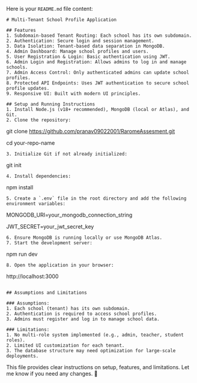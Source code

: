 Here is your `README.md` file content:  

```plaintext
# Multi-Tenant School Profile Application

## Features
1. Subdomain-based Tenant Routing: Each school has its own subdomain.
2. Authentication: Secure login and session management.
3. Data Isolation: Tenant-based data separation in MongoDB.
4. Admin Dashboard: Manage school profiles and users.
5. User Registration & Login: Basic authentication using JWT.
6. Admin Login and Registration: Allows admins to log in and manage schools.
7. Admin Access Control: Only authenticated admins can update school profiles.
8. Protected API Endpoints: Uses JWT authentication to secure school profile updates.
9. Responsive UI: Built with modern UI principles.

## Setup and Running Instructions
1. Install Node.js (v18+ recommended), MongoDB (local or Atlas), and Git.
2. Clone the repository:
   ```
   git clone https://github.com/pranav09022001/RaromeAssesment.git

   cd your-repo-name
   ```
3. Initialize Git if not already initialized:
   ```
   git init
   ```
4. Install dependencies:
   ```
   npm install
   ```
5. Create a `.env` file in the root directory and add the following environment variables:
   ```
   MONGODB_URI=your_mongodb_connection_string
   
   JWT_SECRET=your_jwt_secret_key
  
   ```
6. Ensure MongoDB is running locally or use MongoDB Atlas.
7. Start the development server:
   ```
   npm run dev
   ```
8. Open the application in your browser:
   ```
   http://localhost:3000
   ```

## Assumptions and Limitations

### Assumptions:
1. Each school (tenant) has its own subdomain.
2. Authentication is required to access school profiles.
3. Admins must register and log in to manage school data.

### Limitations:
1. No multi-role system implemented (e.g., admin, teacher, student roles).
2. Limited UI customization for each tenant.
3. The database structure may need optimization for large-scale deployments.
```

This file provides clear instructions on setup, features, and limitations. Let me know if you need any changes. 🚀